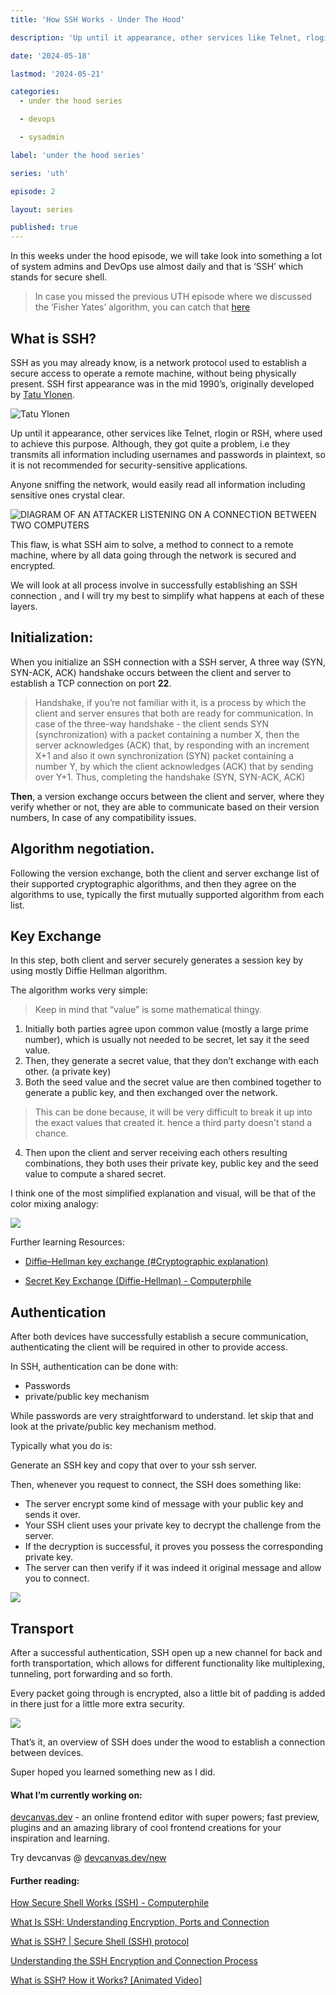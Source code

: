 ```yaml
---
title: 'How SSH Works - Under The Hood'

description: 'Up until it appearance, other services like Telnet, rlogin or RSH, where used to achieve this purpose. Although, they got quite a problem, i.e they transmits all information including usernames and passwords in plaintext, so it is not recommended for security-sensitive applications'

date: '2024-05-18'

lastmod: '2024-05-21'

categories:
  - under the hood series

  - devops

  - sysadmin

label: 'under the hood series'

series: 'uth'

episode: 2

layout: series

published: true
---
```


In this weeks under the hood episode, we will take look into something a lot of system admins and DevOps use almost daily and that is ‘SSH’ which stands for secure shell.

> In case you missed the previous UTH episode where we discussed the ‘Fisher Yates’ algorithm, you can catch that [here](https://www.yaqeen.me/blog/fisher-yates-how-the-popular-shuffling-algorithm-works-uth-series)

## What is SSH?

SSH as you may already know, is a network protocol used to establish a secure access to operate a remote machine, without being physically present. SSH first appearance was in the mid 1990’s, originally developed by [Tatu Ylonen](https://ylonen.org/index.html).

![Tatu Ylonen](https://paper-attachments.dropboxusercontent.com/s_ED4A03F1900B4A123CECA802B644C7BA40B660FB6A23CAA3446E5C1CFC04CDD5_1715889341000_file.webp)

Up until it appearance, other services like Telnet, rlogin or RSH, where used to achieve this purpose. Although, they got quite a problem, i.e they transmits all information including usernames and passwords in plaintext, so it is not recommended for security-sensitive applications.

Anyone sniffing the network, would easily read all information including sensitive ones crystal clear.

![DIAGRAM OF AN ATTACKER LISTENING ON A CONNECTION BETWEEN TWO COMPUTERS](https://paper-attachments.dropboxusercontent.com/s_ED4A03F1900B4A123CECA802B644C7BA40B660FB6A23CAA3446E5C1CFC04CDD5_1716005536884_admin.png)

This flaw, is what SSH aim to solve, a method to connect to a remote machine, where by all data going through the network is secured and encrypted.

We will look at all process involve in successfully establishing an SSH connection , and I will try my best to simplify what happens at each of these layers.

## Initialization:

When you initialize an SSH connection with a SSH server, A three way (SYN, SYN-ACK, ACK) handshake occurs between the client and server to establish a TCP connection on port **22**.

> Handshake, if you’re not familiar with it, is a process by which the client and server ensures that both are ready for communication. In case of the three-way handshake - the client sends SYN (synchronization) with a packet containing a number X, then the server acknowledges (ACK) that, by responding with an increment X+1 and also it own synchronization (SYN) packet containing a number Y, by which the client acknowledges (ACK) that by sending over Y+1. Thus, completing the handshake (SYN, SYN-ACK, ACK)

**Then**, a version exchange occurs between the client and server, where they verify whether or not, they are able to communicate based on their version numbers, In case of any compatibility issues.

## Algorithm negotiation.

Following the version exchange, both the client and server exchange list of their supported cryptographic algorithms, and then they agree on the algorithms to use, typically the first mutually supported algorithm from each list.

## Key Exchange

In this step, both client and server securely generates a session key by using mostly Diffie Hellman algorithm.

The algorithm works very simple:

> Keep in mind that “value” is some mathematical thingy.

1. Initially both parties agree upon common value (mostly a large prime number), which is usually not needed to be secret, let say it the seed value.
2. Then, they generate a secret value, that they don’t exchange with each other. (a private key)
3. Both the seed value and the secret value are then combined together to generate a public key, and then exchanged over the network.

> This can be done because, it will be very difficult to break it up into the exact values that created it. hence a third party doesn't stand a chance.

4. Then upon the client and server receiving each others resulting combinations, they both uses their private key, public key and the seed value to compute a shared secret.

I think one of the most simplified explanation and visual, will be that of the color mixing analogy:

![](https://paper-attachments.dropboxusercontent.com/s_ED4A03F1900B4A123CECA802B644C7BA40B660FB6A23CAA3446E5C1CFC04CDD5_1716004397619_originally+form+wikipedia.png)

Further learning Resources:

- [Diffie–Hellman key exchange (#Cryptographic explanation)](https://en.wikipedia.org/wiki/Diffie%E2%80%93Hellman_key_exchange#Cryptographic_explanation)

- [ Secret Key Exchange (Diffie-Hellman) - Computerphile ](https://www.youtube.com/watch?v=NmM9HA2MQGI&)

## Authentication

After both devices have successfully establish a secure communication, authenticating the client will be required in other to provide access.

In SSH, authentication can be done with:

- Passwords
- private/public key mechanism

While passwords are very straightforward to understand. let skip that and look at the private/public key mechanism method.

Typically what you do is:

Generate an SSH key and copy that over to your ssh server.

Then, whenever you request to connect, the SSH does something like:

- The server encrypt some kind of message with your public key and sends it over.
- Your SSH client uses your private key to decrypt the challenge from the server.
- If the decryption is successful, it proves you possess the corresponding private key.
- The server can then verify if it was indeed it original message and allow you to connect.

![](https://paper-attachments.dropboxusercontent.com/s_ED4A03F1900B4A123CECA802B644C7BA40B660FB6A23CAA3446E5C1CFC04CDD5_1716010293366_Add+a+subheading1.png)

## Transport

After a successful authentication, SSH open up a new channel for back and forth transportation, which allows for different functionality like multiplexing, tunneling, port forwarding and so forth.

Every packet going through is encrypted, also a little bit of padding is added in there just for a little more extra security.

![](https://paper-attachments.dropboxusercontent.com/s_ED4A03F1900B4A123CECA802B644C7BA40B660FB6A23CAA3446E5C1CFC04CDD5_1716011357412_Add+a+subheading2.png)

That’s it, an overview of SSH does under the wood to establish a connection between devices.

Super hoped you learned something new as I did.

#### What I’m currently working on:

[devcanvas.dev](http://devcanvas.dev) - an online frontend editor with super powers; fast preview, plugins and an amazing library of cool frontend creations for your inspiration and learning.

Try devcanvas @ [devcanvas.dev/new](http://devcanvas.dev/new)

#### Further reading:

[How Secure Shell Works (SSH) - Computerphile](https://www.youtube.com/watch?v=ORcvSkgdA58)

[What Is SSH: Understanding Encryption, Ports and Connection](https://www.hostinger.com/tutorials/ssh-tutorial-how-does-ssh-work)

[What is SSH? | Secure Shell (SSH) protocol](https://www.cloudflare.com/learning/access-management/what-is-ssh/)

[Understanding the SSH Encryption and Connection Process](https://www.digitalocean.com/community/tutorials/understanding-the-ssh-encryption-and-connection-process)

[What is SSH? How it Works? [Animated Video]](https://www.youtube.com/watch?v=hwKhJ74ydOw)
